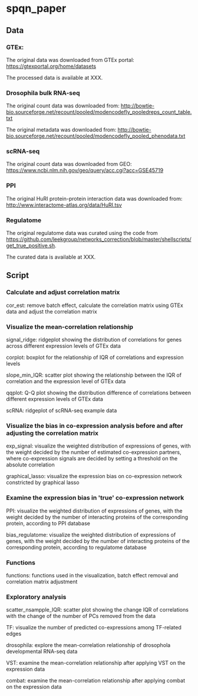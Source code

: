 # spqn_paper

## Data

### GTEx: 

The original data was downloaded from GTEx portal: https://gtexportal.org/home/datasets

The processed data is available at XXX.

### Drosophila bulk RNA-seq

The original count data was downloaded from: http://bowtie-bio.sourceforge.net/recount/pooled/modencodefly_pooledreps_count_table.txt

The original  metadata was downloaded from: http://bowtie-bio.sourceforge.net/recount/pooled/modencodefly_pooled_phenodata.txt

### scRNA-seq

The original count data was downloaded from GEO: https://www.ncbi.nlm.nih.gov/geo/query/acc.cgi?acc=GSE45719

### PPI
The original HuRI protein-protein interaction data was downloaded from: http://www.interactome-atlas.org/data/HuRI.tsv


### Regulatome
The original regulatome data was curated using the code from https://github.com/leekgroup/networks_correction/blob/master/shellscripts/get_true_positive.sh.

The curated data is available at XXX.

## Script

### Calculate and adjust correlation matrix
cor_est: remove batch effect, calculate the correlation matrix using GTEx data and adjust the correlation matrix

### Visualize the mean-correlation relationship

signal_ridge: ridgeplot showing the distribution of correlations for genes across different expression levels of GTEx data

corplot: boxplot for the relationship of IQR of correlations and expression levels

slope_min_IQR: scatter plot showing the relationship between the IQR of correlation and the expression level of GTEx data

qqplot: Q-Q plot showing the distribution difference of correlations between different expression levels of GTEx data

scRNA: ridgeplot of scRNA-seq example data

### Visualize the bias in co-expression analysis before and after adjusting the correlation matrix
exp_signal: visualize the weighted distribution of expressions of genes, with the weight decided by the number of estimated co-expression partners, where co-expression signals are decided by setting a threshold on the absolute correlation 

graphical_lasso: visualize the expression bias on co-expression network constricted by graphical lasso

### Examine the expression bias in 'true' co-expression network 
PPI: visualize the weighted distribution of expressions of genes, with the weight decided by the number of interacting proteins of the corresponding protein, according to PPI database 

bias_regulatome: visualize the weighted distribution of expressions of genes, with the weight decided by the number of interacting proteins of the corresponding protein, according to regulatome database 

### Functions
functions: functions used in the visualization, batch effect removal and correlation matrix adjustment

### Exploratory analysis

scatter_nsampple_IQR: scatter plot showing the change IQR of correlations with the change of the number of PCs removed from the data

TF: visualize the number of predicted co-expressions among TF-related edges

drosophila: explore the mean-correlation relationship of drosophola developmental RNA-seq data

VST: examine the mean-correlation relationship after applying VST on the expression data

combat: examine the mean-correlation relationship after applying combat on the expression data

